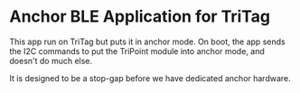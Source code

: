 Anchor BLE Application for TriTag
=================================

This app run on TriTag but puts it in anchor mode. On boot, the app sends the I2C commands
to put the TriPoint module into anchor mode, and doesn't do much else.

It is designed to be a stop-gap before we have dedicated anchor hardware.

